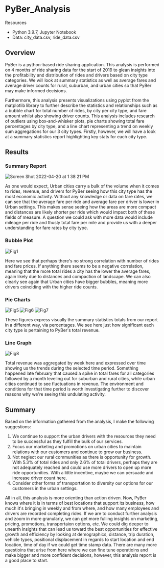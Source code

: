 # PyBer_Analysis

Resources
- Python 3.9.7, Jupyter Notebook
- Data: city_data.csv, ride_data.csv

## Overview

PyBer is a python-based ride sharing application. This analysis is performed on 4 months of ride sharing data for the start of 2019 to glean insights into the profitability and distribution of rides and drivers based on city type categories.  We will look at summary statistics as well as average fares and average driver counts for rural, suburban, and urban cities so that PyBer may make informed decisions.

Furthermore, this analysis presents visualizations using pyplot from the matplotlib library to further describe the statistics and relationships such as a bubble chart for total number of rides, by city per city type, and fare amount whilst also showing driver counts.
This analysis includes research of outliers using box-and-whisker plots, pie charts showing total fare percentages by city type, and a line chart representing a trend on weekly sum aggregations for our 3 city types.  Firstly, however, we will have a look at a summary statistics report highlighting key stats for each city type.

## Results

### Summary Report

![Screen Shot 2022-04-20 at 1 38 21 PM](https://user-images.githubusercontent.com/100544761/164299951-01c66223-0ea9-49d1-afa9-7daad7450cf6.png)

As one would expect, Urban cities carry a bulk of the volume when it comes to rides, revenue, and drivers for PyBer seeing how this city type has the most economic activity. Without any knowledge or data on fare rates, we can see that the average fare per ride and average fare per driver is lower in Urban settings.  This makes sense seeing how the areas are more compact and distances are likely shorter per ride which would impact both of these fields of measure.  A question we could ask with more data would include mileage per ride and thusly total fare per mile and provide us with a deeper understanding for fare rates by city type.

### Bubble Plot

![Fig1](https://user-images.githubusercontent.com/100544761/164301280-668175ce-0d54-4bac-ab8a-d3beaeca7cb2.png)

Here we see that perhaps there's no strong correlation with number of rides and fare prices.  If anything there seems to be a negative correlation, meaning that the more total rides a city has the lower the average fares, again likely due to distances and compaction of landscape.  We can also clearly see again that Urban cities have bigger bubbles, meaning more drivers coinciding with the higher ride counts.

### Pie Charts

![Fig5](https://user-images.githubusercontent.com/100544761/164302185-a0425ad7-2b2c-4bda-b65e-bc7dab5f04ba.png) ![Fig6](https://user-images.githubusercontent.com/100544761/164302206-30c1849b-a211-4eeb-880b-88ca5e34cd73.png) ![Fig7](https://user-images.githubusercontent.com/100544761/164302230-cb05b3ea-75c4-40db-8552-3483d3dbd9b2.png)

These figures express visually the summary statistics totals from our report in a different way, via percentages.  We see here just how significant each city type is pertaining to PyBer's total revenue.

### Line Graph

![Fig8](https://user-images.githubusercontent.com/100544761/164302763-4871db7b-3b06-488c-997b-69bf06510c8d.png)

Total revenue was aggregated by week here and expressed over time showing us the trends during the selected time period.  Something happened late february that caused a spike in total fares for all categories followed by a month leveling out for suburban and rural cities, while urban cities continued to see fluctuations in revenue.  The environment and conditions for that time period is worth investigating further to discover reasons why we're seeing this undulating activity.

## Summary

Based on the information gathered from the analysis, I make the following suggestions:

1. We continue to support the urban drivers with the resources they need to be successful as they fulfill the bulk of our services.
2. Focus our marketing and promotions on urban cities to maintain relations with our customers and continue to grow our business.
3. Not neglect our rural communities as there is opportunity for growth. With 5.3% of total rides and only 2.6% of total drivers, perhaps they are not adequately reached and could use more drivers to open up more ride opportunities.  With a little incentive, maybe we can persuade and increase driver count here.  
4. Consider other forms of transportation to diversity our options for our customers in the urban settings.  

All in all, this analysis is more orienting than action driven.  Now, PyBer knows where it is in terms of best locations that support its business, how much it's bringing in weekly and from where, and how many employees and drivers are recorded completing rides.  If we are to conduct further analysis and zoom in more granularly, we can get more fulling insights on marketing, pricing, promotions, transportaion options, etc.  We could dig deeper to unearth insights that can lead us toward the best opportunities for effective growth and efficiency by looking at demographics, distance, trip duration, vehicle types, positional displacement in regards to start location and end location, time of day if we could get time stamp data.  There are many more questioins that arise from here where we can fine tune operatioins and make bigger and more confident decisions, however, this analysis report is a good place to start.  
